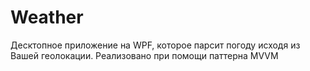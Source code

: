 # Weather
Десктопное приложение на WPF, которое парсит погоду исходя из Вашей геолокации. Реализовано при помощи паттерна MVVM
